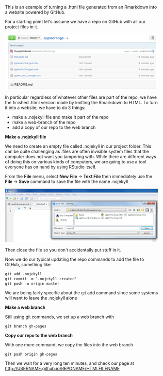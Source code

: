 This is an example of turning a .html file generated from an Rmarkdown into a website powered by GitHub.

For a starting point let's assume we have a repo on GitHub with all our project files in it. 

![GitHub repo](figure1.png)

In particular regardless of whatever other files are part of the repo, we have the finished .html version made by knitting the Rmarkdown to HTML. To turn it into a website, we have to do 3 things:

* make a .nojekyll file and make it part of the repo
* make a web-branch of the repo
* add a copy of our repo to the web branch

__Make a .nojekyll file__

We need to create an empty file called .nojekyll in our project folder. This can be quite challenging as .files are often invisible system files that the computer does not want you tampering with. While there are different ways of doing this on various kinds of computers, we are going to use a tool everyone has on hand by using RStudio itself.

From the __File__ menu, select __New File__ -> __Text File__ then immediately use the __File__ -> __Save__ command to save the file with the name .nojekyll

![Creating a .nojekyll](figure2.png)

Then close the file so you don't accidentally put stuff in it.

Now we do our typical updating the repo commands to add the file to GitHub, something like:

```
git add .nojekyll
git commit -m ".nojekyll created"
git push -u origin master
```

We are being fairly specific about the git add command since some systems will want to leave the .nojekyll alone

__Make a web branch__

Still using git commands, we set up a web branch with

```
git branch gh-pages
```

__Copy our repo to the web branch__

With one more command, we copy the files into the web branch

```
git push origin gh-pages
```

Then we wait for a very long ten minutes, and check our page at http://USERNAME.github.io/REPONAME/HTMLFILENAME

